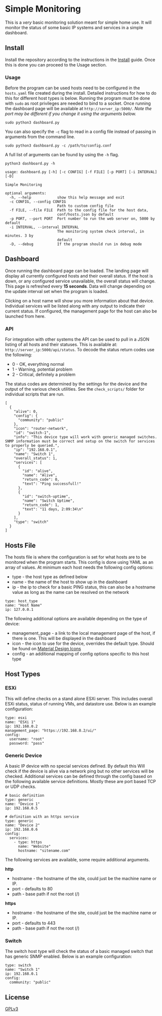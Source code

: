 # Simple Monitoring

This is a _very_ basic monitoring solution meant for simple home use. It will monitor the status of some basic IP systems and services in a simple dashboard.

## Install

Install the repository according to the instructions in the [Install](install/Install.md) guide. Once this is done you can proceed to the Usage section.

### Usage

Before the program can be used hosts need to be configured in the `hosts.yaml` file created during the install. Detailed instructions for how to do this for different host types is below. Running the program must be done with `sudo` as root privileges are needed to bind to a socket. Once running the dashboard page will be available at `http://server_ip:5000/`. _Note the port may be different if you change it using the arguments below._

```
sudo python3 dashboard.py
```

You can also specify the `-c` flag to read in a config file instead of passing in arguments from the command line.

```
sudo python3 dashboard.py -c /path/to/config.conf
```

A full list of arguments can be found by using the `-h` flag.

```
python3 dashboard.py -h

usage: dashboard.py [-h] [-c CONFIG] [-f FILE] [-p PORT] [-i INTERVAL] [-D]

Simple Monitoring

optional arguments:
  -h, --help            show this help message and exit
  -c CONFIG, --config CONFIG
                        Path to custom config file
  -f FILE, --file FILE  Path to the config file for the host data,
                        conf/hosts.json by default
  -p PORT, --port PORT  Port number to run the web server on, 5000 by default
  -i INTERVAL, --interval INTERVAL
                        The monitoring system check interval, in minutes. 3 by
                        default
  -D, --debug           If the program should run in debug mode

```

## Dashboard

Once running the dashboard page can be loaded. The landing page will display all currently configured hosts and their overall status. If the host is down, or any configured service unavailable, the overall status will change. This page is refreshed every __15 seconds__. Data will change depending on the update interval set when the program is loaded.

Clicking on a host name will show you more information about that device. Individual services will be listed along with any output to indicate their current status. If configured, the management page for the host can also be launched from here.

### API

For integration with other systems the API can be used to pull in a JSON listing of all hosts and their statuses. This is available at: `http://server_ip:5000/api/status`. To decode the status return codes use the following:

* 0 - OK, everything normal
* 1 - Warning, potential problem
* 2 - Critical, definitely a problem

The status codes are determined by the settings for the device and the output of the various check utilities. See the `check_scripts/` folder for individual scripts that are run.

```
[
  {
    "alive": 0,
    "config": {
      "community": "public"
    },
    "icon": "router-network",
    "id": "switch-1",
    "info": "This device type will work with generic managed switches. SNMP information must be correct and setup on the switch for services to properly be queried.",
    "ip": "192.168.0.1",
    "name": "Switch 1",
    "overall_status": 1,
    "services": [
      {
        "id": "alive",
        "name": "Alive",
        "return_code": 0,
        "text": "Ping successfull!"
      },
      {
        "id": "switch-uptime",
        "name": "Switch Uptime",
        "return_code": 1,
        "text": "11 days, 2:09:34\n"
      }
    ],
    "type": "switch"
  }
]
```

## Hosts File

The hosts file is where the configuration is set for what hosts are to be monitored when the program starts. This config is done using YAML as an array of values. At minimum each host needs the following config options:

* type - the host type as defined below
* name - the name of the host to show up in the dashboard
* ip - the ip to check for a basic PING status, this can also be a hostname value as long as the name can be resolved on the network

```
type: host_type
name: "Host Name"
ip: 127.0.0.1
```

The following additional options are available depending on the type of device:

* management_page - a link to the local management page of the host, if there is one. This will be displayed in the dashboard
* icon - the icon to use for the device, overrides the default type. Should be found on [Material Design Icons](https://materialdesignicons.com/)
* config - an additional mapping of config options specific to this host type

## Host Types

### ESXi

This will define checks on a stand alone ESXi server. This includes overall ESXi status, status of running VMs, and datastore use. Below is an example configuration:

```
type: esxi
name: "ESXi 1"
ip: 192.168.0.2
management_page: "https://192.168.0.2/ui/"
config:
  username: "root"
  password: "pass"
```

### Generic Device

A basic IP device with no special services defined. By default this Will check if the device is alive via a network ping but no other services will be checked. Additional services can be defined through the config based on the following available service definitions. Mostly these are port based TCP or UDP checks.

```
# basic definition
type: generic
name: "Device 1"
ip: 192.168.0.5

# definition with an https service
type: generic
name: "Device 2"
ip: 192.168.0.6
config:
  services:
    - type: https
      name: "Website"
      hostname: "sitename.com"
```

The following services are available, some require additional arguments.

__http__

* hostname - the hostname of the site, could just be the machine name or IP.
* port - defaults to 80
* path - base path if not the root (/)

__https__

* hostname - the hostname of the site, could just be the machine name or IP.
* port - defaults to 443
* path - base path if not the root (/)


### Switch

The switch host type will check the status of a basic managed switch that has generic SNMP enabled. Below is an example configuration:

```
type: switch
name: "Switch 1"
ip: 192.168.0.1
config:
  community: "public"
```

## License

[GPLv3](https://github.com/robweber/simple-monitoring/blob/main/LICENSE)
